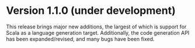 # Version 1.1.0 (under development)

This release brings major new additions, the largest of which is support for Scala as a language generation target. 
Additionally, the code generation API has been expanded/revised, and many bugs have been fixed.